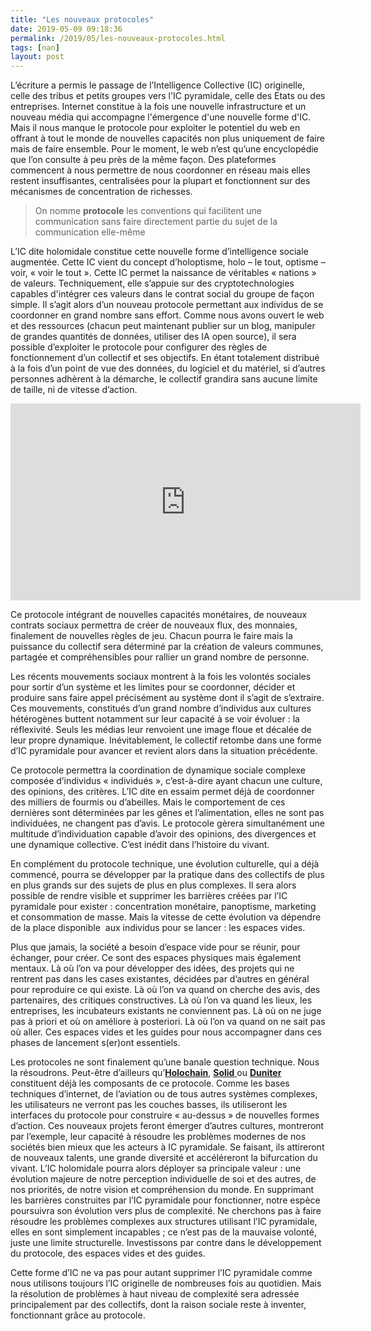 ```yaml
---
title: "Les nouveaux protocoles"
date: 2019-05-09 09:18:36
permalink: /2019/05/les-nouveaux-protocoles.html
tags: [nan]
layout: post
---
```


L’écriture a permis le passage de l’Intelligence Collective (IC) originelle, celle des tribus et petits groupes vers l'IC pyramidale, celle des Etats ou des entreprises. Internet constitue à la fois une nouvelle infrastructure et un nouveau média qui accompagne l'émergence d'une nouvelle forme d'IC. Mais il nous manque le protocole pour exploiter le potentiel du web en offrant à tout le monde de nouvelles capacités non plus uniquement de faire mais de faire ensemble. Pour le moment, le web n’est qu’une encyclopédie que l’on consulte à peu près de la même façon. Des plateformes commencent à nous permettre de nous coordonner en réseau mais elles restent insuffisantes, centralisées pour la plupart et fonctionnent sur des mécanismes de concentration de richesses.

<blockquote>On nomme <b>protocole</b> les conventions qui facilitent une communication sans faire directement partie du sujet de la communication elle-même</blockquote>

L’IC dite holomidale constitue cette nouvelle forme d’intelligence sociale augmentée. Cette IC vient du concept d’holoptisme, holo – le tout, optisme – voir, « voir le tout ». Cette IC permet la naissance de véritables « nations » de valeurs. Techniquement, elle s’appuie sur des cryptotechnologies capables d'intégrer ces valeurs dans le contrat social du groupe de façon simple. Il s’agit alors d’un nouveau protocole permettant aux individus de se coordonner en grand nombre sans effort. Comme nous avons ouvert le web et des ressources (chacun peut maintenant publier sur un blog, manipuler de grandes quantités de données, utiliser des IA open source), il sera possible d’exploiter le protocole pour configurer des règles de fonctionnement d’un collectif et ses objectifs. En étant totalement distribué à la fois d’un point de vue des données, du logiciel et du matériel, si d’autres personnes adhèrent à la démarche, le collectif grandira sans aucune limite de taille, ni de vitesse d’action.<!--more-->



<iframe src="https://www.youtube.com/embed/EyIFouwlxlQ" width="560" height="315" frameborder="0" allowfullscreen="allowfullscreen"></iframe>



Ce protocole intégrant de nouvelles capacités monétaires, de nouveaux contrats sociaux permettra de créer de nouveaux flux, des monnaies, finalement de nouvelles règles de jeu. Chacun pourra le faire mais la puissance du collectif sera déterminé par la création de valeurs communes, partagée et compréhensibles pour rallier un grand nombre de personne.



Les récents mouvements sociaux montrent à la fois les volontés sociales pour sortir d’un système et les limites pour se coordonner, décider et produire sans faire appel précisément au système dont il s’agit de s’extraire. Ces mouvements, constitués d’un grand nombre d’individus aux cultures hétérogènes buttent notamment sur leur capacité à se voir évoluer : la réflexivité. Seuls les médias leur renvoient une image floue et décalée de leur propre dynamique. Inévitablement, le collectif retombe dans une forme d’IC pyramidale pour avancer et revient alors dans la situation précédente.



Ce protocole permettra la coordination de dynamique sociale complexe composée d’individus « individués », c’est-à-dire ayant chacun une culture, des opinions, des critères. L’IC dite en essaim permet déjà de coordonner des milliers de fourmis ou d’abeilles. Mais le comportement de ces dernières sont déterminées par les gênes et l’alimentation, elles ne sont pas individuées, ne changent pas d’avis. Le protocole gèrera simultanément une multitude d’individuation capable d’avoir des opinions, des divergences et une dynamique collective. C’est inédit dans l’histoire du vivant.



En complément du protocole technique, une évolution culturelle, qui a déjà commencé, pourra se développer par la pratique dans des collectifs de plus en plus grands sur des sujets de plus en plus complexes. Il sera alors possible de rendre visible et supprimer les barrières créées par l’IC pyramidale pour exister : concentration monétaire, panoptisme, marketing et consommation de masse. Mais la vitesse de cette évolution va dépendre de la place disponible  aux individus pour se lancer : les espaces vides.



Plus que jamais, la société a besoin d’espace vide pour se réunir, pour échanger, pour créer. Ce sont des espaces physiques mais également mentaux. Là où l’on va pour développer des idées, des projets qui ne rentrent pas dans les cases existantes, décidées par d’autres en général pour reproduire ce qui existe. Là où l’on va quand on cherche des avis, des partenaires, des critiques constructives. Là où l’on va quand les lieux, les entreprises, les incubateurs existants ne conviennent pas. Là où on ne juge pas à priori et où on améliore à posteriori. Là où l’on va quand on ne sait pas où aller. Ces espaces vides et les guides pour nous accompagner dans ces phases de lancement s(er)ont essentiels.



Les protocoles ne sont finalement qu’une banale question technique. Nous la résoudrons. Peut-être d’ailleurs qu’<a href="https://medium.com/@doute.d/holochain-vers-un-internet-v%C3%A9ritablement-d%C3%A9centralis%C3%A9-d976a5bff3ae" target="_blank" rel="noopener noreferrer"><strong>Holochain</strong></a>, <a href="https://solid.mit.edu/" target="_blank" rel="noopener noreferrer"><strong>Solid</strong> </a>ou <a href="https://duniter.org/fr/" target="_blank" rel="noopener noreferrer"><strong>Duniter</strong> </a>constituent déjà les composants de ce protocole. Comme les bases techniques d’internet, de l’aviation ou de tous autres systèmes complexes, les utilisateurs ne verront pas les couches basses, ils utiliseront les interfaces du protocole pour construire « au-dessus » de nouvelles formes d’action. Ces nouveaux projets feront émerger d’autres cultures, montreront par l’exemple, leur capacité à résoudre les problèmes modernes de nos sociétés bien mieux que les acteurs à IC pyramidale. Se faisant, ils attireront de nouveaux talents, une grande diversité et accéléreront la bifurcation du vivant. L’IC holomidale pourra alors déployer sa principale valeur : une évolution majeure de notre perception individuelle de soi et des autres, de nos priorités, de notre vision et compréhension du monde. En supprimant les barrières construites par l’IC pyramidale pour fonctionner, notre espèce poursuivra son évolution vers plus de complexité. Ne cherchons pas à faire résoudre les problèmes complexes aux structures utilisant l’IC pyramidale, elles en sont simplement incapables ; ce n’est pas de la mauvaise volonté, juste une limite structurelle. Investissons par contre dans le développement du protocole, des espaces vides et des guides.



Cette forme d’IC ne va pas pour autant supprimer l’IC pyramidale comme nous utilisons toujours l’IC originelle de nombreuses fois au quotidien. Mais la résolution de problèmes à haut niveau de complexité sera adressée principalement par des collectifs, dont la raison sociale reste à inventer, fonctionnant grâce au protocole.
